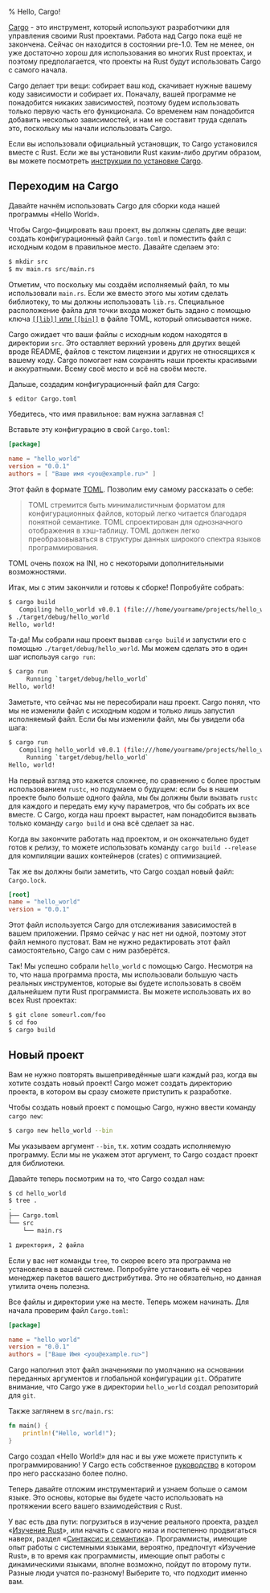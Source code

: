 % Hello, Cargo!

[Cargo][cratesio] - это инструмент, который используют разработчики для
управления своими Rust проектами. Работа над Cargo пока ещё не закончена.
Сейчас он находится в состоянии pre-1.0. Тем не менее, он уже
достаточно хорош для использования во многих Rust проектах, и поэтому
предполагается, что проекты на Rust будут использовать Cargo с самого начала.

[cratesio]: http://doc.crates.io

Cargo делает три вещи: собирает ваш код, скачивает нужные вашему коду
зависимости и собирает их. Поначалу, вашей программе не понадобится никаких
зависимостей, поэтому будем использовать только первую часть его функционала. Со
временем нам понадобится добавить несколько зависимостей, и нам не составит
труда сделать это, поскольку мы начали использовать Cargo.

Если вы использовали официальный установщик, то Cargo установился вместе с
Rust. Если же вы установили Rust каким-либо другим образом, вы можете
посмотреть [инструкции по установке Cargo][cargoreadme].

[cargoreadme]: https://github.com/rust-lang/cargo#installing-cargo-from-nightlies

## Переходим на Cargo

Давайте начнём использовать Cargo для сборки кода нашей программы «Hello World».

Чтобы Cargo-фицировать ваш проект, вы должны сделать две вещи: создать
конфигурационный файл `Cargo.toml` и поместить файл с исходным кодом в
правильное место. Давайте сделаем это:

```bash
$ mkdir src
$ mv main.rs src/main.rs
```

Отметим, что поскольку мы создаём исполняемый файл, то мы использовали
`main.rs`. Если же вместо этого мы хотим сделать библиотеку, то мы должны
использовать `lib.rs`. Специальное расположение файла для точки входа может быть
задано с помощью ключа [`[[lib]]` или `[[bin]]`][crates-custom] в файле TOML,
который описывается ниже.

[crates-custom]: http://doc.crates.io/manifest.html#configuring-a-target

Cargo ожидает что ваши файлы с исходным кодом находятся в директории `src`. Это
оставляет верхний уровень для других вещей вроде README, файлов с текстом
лицензии и других не относящихся к вашему коду. Cargo помогает нам сохранять
наши проекты красивыми и аккуратными. Всему своё место и всё на своём месте.

Дальше, создадим конфигурационный файл для Cargo:

```bash
$ editor Cargo.toml
```

Убедитесь, что имя правильное: вам нужна заглавная `C`!

Вставьте эту конфигурацию в свой `Cargo.toml`:

```toml
[package]

name = "hello_world"
version = "0.0.1"
authors = [ "Ваше имя <you@example.ru>" ]
```

Этот файл в формате [TOML][toml]. Позволим ему самому рассказать о себе:

> TOML стремится быть минималистичным форматом для конфигурационных файлов,
> который легко читается благодаря понятной семантике. TOML спроектирован для
> однозначного отображения в хэш-таблицу. TOML должен легко преобразовываться в
> структуры данных широкого спектра языков программирования.

TOML очень похож на INI, но с некоторыми дополнительными возможностями.

[toml]: https://github.com/toml-lang/toml

Итак, мы с этим закончили и готовы к сборке! Попробуйте собрать:

```bash
$ cargo build
   Compiling hello_world v0.0.1 (file:///home/yourname/projects/hello_world)
$ ./target/debug/hello_world
Hello, world!
```

Та-да! Мы собрали наш проект вызвав `cargo build` и запустили его с помощью
`./target/debug/hello_world`. Мы можем сделать это в один шаг используя `cargo
run`:

```bash
$ cargo run
     Running `target/debug/hello_world`
Hello, world!
```

Заметьте, что сейчас мы не пересобирали наш проект. Cargo понял, что мы не
изменили файл с исходным кодом и только лишь запустил исполняемый файл. Если бы
мы изменили файл, мы бы увидели оба шага:

```bash
$ cargo run
   Compiling hello_world v0.0.1 (file:///home/yourname/projects/hello_world)
     Running `target/debug/hello_world`
Hello, world!
```

На первый взгляд это кажется сложнее, по сравнению с более простым использованием
`rustc`, но подумаем о будущем: если бы в нашем проекте было больше одного
файла, мы бы должны были вызвать `rustc` для каждого и передать ему кучу
параметров, что бы собрать их все вместе. С Cargo, когда наш проект вырастет,
нам понадобится вызвать только команду `cargo build` и она всё сделает за нас.

Когда вы закончите работать над проектом, и он окончательно будет готов к релизу,
то можете использовать команду `cargo build --release` для компиляции ваших
контейнеров (crates) с оптимизацией.

Так же вы должны были заметить, что Cargo создал новый файл: `Cargo.lock`.

```toml
[root]
name = "hello_world"
version = "0.0.1"
```

Этот файл используется Cargo для отслеживания зависимостей в вашем приложении.
Прямо сейчас у нас нет ни одной, поэтому этот файл немного пустоват. Вам не
нужно редактировать этот файл самостоятельно, Cargo сам с ним разберётся.

Так! Мы успешно собрали `hello_world` с помощью Cargo. Несмотря на то, что наша
программа проста, мы использовали большую часть реальных инструментов, которые
вы будете использовать в своём дальнейшем пути Rust программиста. Вы можете
использовать их во всех Rust проектах:

```bash
$ git clone someurl.com/foo
$ cd foo
$ cargo build
```

## Новый проект

Вам не нужно повторять вышеприведённые шаги каждый раз, когда вы хотите создать
новый проект! Cargo может создать директорию проекта, в котором вы сразу сможете
приступить к разработке.

Чтобы создать новый проект с помощью Cargo, нужно ввести команду `cargo new`:

```bash
$ cargo new hello_world --bin
```

Мы указываем аргумент `--bin`, т.к. хотим создать исполняемую программу. Если мы
не укажем этот аргумент, то Cargo создаст проект для библиотеки.

Давайте теперь посмотрим на то, что Cargo создал нам:

```bash
$ cd hello_world
$ tree .
.
├── Cargo.toml
└── src
    └── main.rs

1 директория, 2 файла
```

Если у вас нет команды `tree`, то скорее всего эта программа не установлена в
вашей системе. Попробуйте установить её через менеджер пакетов вашего
дистрибутива. Это не обязательно, но данная утилита очень полезна.

Все файлы и директории уже на месте. Теперь можем начинать. Для начала проверим
файл `Cargo.toml`:

```toml
[package]

name = "hello_world"
version = "0.0.1"
authors = ["Ваше Имя <you@example.ru>"]
```

Cargo наполнил этот файл значениями по умолчанию на основании переданных
аргументов и глобальной конфигурации `git`. Обратите внимание, что Cargo уже в
директории `hello_world` создал репозиторий для `git`.

Также заглянем в `src/main.rs`:

```rust
fn main() {
    println!("Hello, world!");
}
```

Cargo создал «Hello World!» для нас и вы уже можете приступить к
программированию! У Cargo есть собственное [руководство][guide] в котором
про него рассказано более полно.

[guide]: http://doc.crates.io/guide.html

Теперь давайте отложим инструментарий и узнаем больше о самом языке. Это основы,
которые вы будете часто использовать на протяжении всего вашего взаимодействия с
Rust.

У вас есть два пути: погрузиться в изучение реального проекта, раздел
«[Изучение Rust][learnrust]», или начать с самого низа и постепенно продвигаться
наверх, раздел «[Синтаксис и семантика][syntax]». Программисты, имеющие опыт
работы с системными языками, вероятно, предпочтут «Изучение Rust», в то время
как программисты, имеющие опыт работы с динамическими языками, вполне возможно,
пойдут по второму пути. Разные люди учатся по-разному! Выберите то, что подходит
именно вам.

[learnrust]: learn-rust.html
[syntax]: syntax-and-semantics.html
